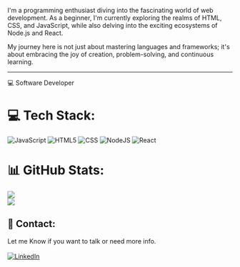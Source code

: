 I'm a programming enthusiast diving into the fascinating world of web development. As a beginner, I'm currently exploring the realms of HTML, CSS, and JavaScript, while also delving into the exciting ecosystems of Node.js and React.

My journey here is not just about mastering languages and frameworks; it's about embracing the joy of creation, problem-solving, and continuous learning.

----------------

💻  Software Developer<br>


# 💻 Tech Stack:

![JavaScript](https://img.shields.io/badge/javascript-%23323330.svg?style=for-the-badge&logo=javascript&logoColor=%23F7DF1E) 
![HTML5](https://img.shields.io/badge/html5-%23E34F26.svg?style=for-the-badge&logo=html5&logoColor=white)
![CSS](https://img.shields.io/badge/css-%231572B6.svg?&style=for-the-badge&logo=css3&logoColor=white)
![NodeJS](https://img.shields.io/badge/node.js-6DA55F?style=for-the-badge&logo=node.js&logoColor=white) 
![React](https://img.shields.io/badge/react-%2320232a.svg?style=for-the-badge&logo=react&logoColor=%2361DAFB)



# 📊 GitHub Stats:
![](https://github-readme-streak-stats.herokuapp.com/?user=rcardoso2309&theme=radical&hide_border=false)<br/>
![](https://github-readme-stats.vercel.app/api/top-langs/?username=rcardoso2309&theme=radical&hide_border=false&include_all_commits=true&count_private=true&layout=compact)

## :speech_balloon: Contact:
Let me Know if you want to talk or need more info. <br><br>
[![LinkedIn](https://img.shields.io/badge/LinkedIn-%230077B5.svg?logo=linkedin&logoColor=white)](https://linkedin.com/in/rafaeldcardoso)
